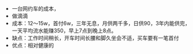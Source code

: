 - 一台网约车的成本，
- 做滴滴
- 成本：12～15w，首付6w，三年无息，月供两千多，日供90，3年内能供完，一天平均流水能赚350，早上7点到晚上8点。
- 缺点：工作时间稍长，开车时间长腰和脚久坐会不适，买车要有一笔首付
- 优点：相对健康的